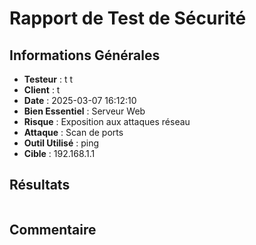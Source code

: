 # Rapport de Test de Sécurité

## Informations Générales
- **Testeur** : t t
- **Client** : t
- **Date** : 2025-03-07 16:12:10
- **Bien Essentiel** : Serveur Web
- **Risque** : Exposition aux attaques réseau
- **Attaque** : Scan de ports
- **Outil Utilisé** : ping
- **Cible** : 192.168.1.1

## Résultats
```

```

## Commentaire

